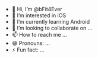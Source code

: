 - 👋 Hi, I’m @bFit4Ever
- 👀 I’m interested in iOS
- 🌱 I’m currently learning Android
- 💞️ I’m looking to collaborate on ...
- 📫 How to reach me ...
- 😄 Pronouns: ...
- ⚡ Fun fact: ...

<!---
bFit4Ever/bFit4Ever is a ✨ special ✨ repository because its `README.md` (this file) appears on your GitHub profile.
You can click the Preview link to take a look at your changes.
--->
